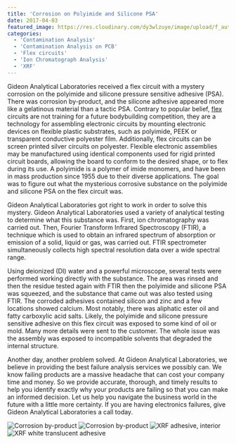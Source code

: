 ```yaml
---
title: 'Corrosion on Polyimide and Silicone PSA'
date: 2017-04-03
featured_image: https://res.cloudinary.com/dy3wlzuye/image/upload/f_auto,c_scale,w_250/v1/GideonLabs/Corrosion-on-the-PSA.jpg
categories:
  - 'Contamination Analysis'
  - 'Contamination Analysis on PCB'
  - 'Flex circuits'
  - 'Ion Chromatograph Analysis'
  - 'XRF'
---
```


Gideon Analytical Laboratories received a flex circuit with a mystery corrosion on the polyimide and silicone pressure sensitive adhesive (PSA). There was corrosion by-product, and the silicone adhesive appeared more like a gelatinous material than a tactic PSA. Contrary to popular belief, [flex](https://en.wikipedia.org/wiki/Flexible_electronics) circuits are not training for a future bodybuilding competition, they are a technology for assembling electronic circuits by mounting electronic devices on flexible plastic substrates, such as polyimide, PEEK or transparent conductive polyester film. Additionally, flex circuits can be screen printed silver circuits on polyester. Flexible electronic assemblies may be manufactured using identical components used for rigid printed circuit boards, allowing the board to conform to the desired shape, or to flex during its use. A polyimide is a polymer of imide monomers, and have been in mass production since 1955 due to their diverse applications. The goal was to figure out what the mysterious corrosive substance on the polyimide and silicone PSA on the flex circuit was.

Gideon Analytical Laboratories got right to work in order to solve this mystery. Gideon Analytical Laboratories used a variety of analytical testing to determine what this substance was. First, ion chromatography was carried out. Then, Fourier Transform Infrared Spectroscopy (FTIR), a technique which is used to obtain an infrared spectrum of absorption or emission of a solid, liquid or gas, was carried out. FTIR spectrometer simultaneously collects high spectral resolution data over a wide spectral range.

Using deionized (DI) water and a powerful microscope, several tests were performed working directly with the substance. The area was rinsed and then the residue tested again with FTIR then the polyimide and silicone PSA was squeezed, and the substance that came out was also tested using FTIR. The corroded adhesives contained silicon and zinc and a few locations showed calcium. Most notably, there was aliphatic ester oil and fatty carboxylic acid salts. Likely, the polyimide and silicone pressure sensitive adhesive on this flex circuit was exposed to some kind of oil or mold. Many more details were sent to the customer. The whole issue was the assembly was exposed to incompatible solvents that degraded the internal structure.

Another day, another problem solved. At Gideon Analytical Laboratories, we believe in providing the best failure analysis services we possibly can. We know failing products are a massive headache that can cost your company time and money. So we provide accurate, thorough, and timely results to help you identify exactly why your products are failing so that you can make an informed decision. Let us help you navigate the business world in the future with a little more certainty. If you are having electronics failures, give Gideon Analytical Laboratories a call today.

![Corrosion by-product](https://res.cloudinary.com/dy3wlzuye/image/upload/f_auto,c_scale,w_300/GideonLabs/Corrosion-on-the-PSA.jpg 'Corrosion on the PSA')
![Corrosion by-product](https://res.cloudinary.com/dy3wlzuye/image/upload/f_auto,c_scale,w_300/GideonLabs/Corrosion-by-product.jpg 'Corrosion by-product')
![XRF adhesive, interior](https://res.cloudinary.com/dy3wlzuye/image/upload/f_auto,c_scale,w_300/GideonLabs/XRF-adhesive-interior.jpg 'XRF adhesive, interior')
![XRF white translucent adhesive](https://res.cloudinary.com/dy3wlzuye/image/upload/f_auto,c_scale,w_300/GideonLabs/XRF-white-translucent-adhesive.jpg 'XRF white translucent adhesive')
